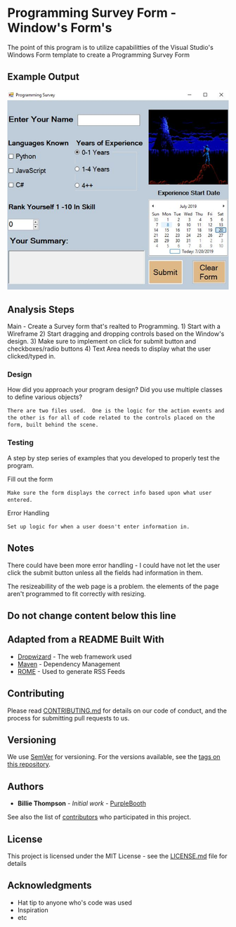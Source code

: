 # Programming Survey Form - Window's Form's

The point of this program is to utilize capabilitties of the Visual Studio's Windows Form template to create a Programming Survey Form

## Example Output

![Sample Output](README.jpg)

## Analysis Steps
Main - Create a Survey form that's realted to Programming.
	1)  Start with a Wireframe 
	2)  Start dragging and dropping controls based on the Window's design.
	3)  Make sure to implement on click for submit button and checkboxes/radio buttons
	4)  Text Area needs to display what the user clicked/typed in. 

### Design

How did you approach your program design? Did you use multiple classes to define various objects?


```
There are two files used.  One is the logic for the action events and the other is for all of code related to the controls placed on the form, built behind the scene.

```

### Testing

A step by step series of examples that you developed to properly test the program. 

Fill out the form 
```
Make sure the form displays the correct info based upon what user entered.
```

Error Handling
```
Set up logic for when a user doesn't enter information in.  
```

## Notes

There could have been more error handling - I could have not let the user click the submit button unless all the fields had information in them. 

The resizeabillity of the web page is a problem.  the elements of the page aren't programmed to fit correctly with resizing. 

## Do not change content below this line
## Adapted from a README Built With

* [Dropwizard](http://www.dropwizard.io/1.0.2/docs/) - The web framework used
* [Maven](https://maven.apache.org/) - Dependency Management
* [ROME](https://rometools.github.io/rome/) - Used to generate RSS Feeds

## Contributing

Please read [CONTRIBUTING.md](https://gist.github.com/PurpleBooth/b24679402957c63ec426) for details on our code of conduct, and the process for submitting pull requests to us.

## Versioning

We use [SemVer](http://semver.org/) for versioning. For the versions available, see the [tags on this repository](https://github.com/your/project/tags). 

## Authors

* **Billie Thompson** - *Initial work* - [PurpleBooth](https://github.com/PurpleBooth)

See also the list of [contributors](https://github.com/your/project/contributors) who participated in this project.

## License

This project is licensed under the MIT License - see the [LICENSE.md](LICENSE.md) file for details

## Acknowledgments

* Hat tip to anyone who's code was used
* Inspiration
* etc
